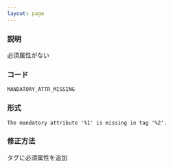 ```yaml
---
layout: page
---
```


### 説明

必須属性がない

### コード

    MANDATORY_ATTR_MISSING

### 形式

    The mandatory attribute '%1' is missing in tag '%2'.

### 修正方法

タグに必須属性を追加
